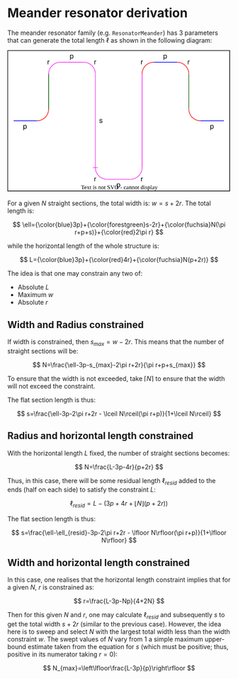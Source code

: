 # Meander resonator derivation

The meander resonator family (e.g. `ResonatorMeander`) has 3 parameters that can generate the total length $\ell$ as shown in the following diagram:

![My Diagram](Res_Mean_Derivatin.drawio.svg)

For a given $N$ straight sections, the total width is: $w=s+2r$. The total length is:

$$
\ell={\color{blue}3p}+{\color{forestgreen}s-2r}+{\color{fuchsia}N(\pi r+p+s)}+{\color{red}2\pi r}
$$

while the horizontal length of the whole structure is:

$$
L={\color{blue}3p}+{\color{red}4r}+{\color{fuchsia}N(p+2r)}
$$

The idea is that one may constrain any two of:
- Absolute $L$
- Maximum $w$
- Absolute $r$


## Width and Radius constrained

If width is constrained, then $s_{max}=w-2r$. This means that the number of straight sections will be:

$$
N=\frac{\ell-3p-s_{max}-2\pi r+2r}{\pi r+p+s_{max}}
$$

To ensure that the width is not exceeded, take $\lceil N\rceil$ to ensure that the width will not exceed the constraint.

The flat section length is thus:

$$
s=\frac{\ell-3p-2\pi r+2r - \lceil N\rceil(\pi r+p)}{1+\lceil N\rceil}
$$

## Radius and horizontal length constrained

With the horizontal length $L$ fixed, the number of straight sections becomes:

$$
N=\frac{L-3p-4r}{p+2r}
$$

Thus, in this case, there will be some residual length $\ell_{resid}$ added to the ends (half on each side) to satisfy the constraint $L$:

$$
\ell_{resid}=L-(3p+4r+\lfloor N\rfloor(p+2r))
$$

The flat section length is thus:

$$
s=\frac{\ell-\ell_{resid}-3p-2\pi r+2r - \lfloor N\rfloor(\pi r+p)}{1+\lfloor N\rfloor}
$$

## Width and horizontal length constrained

In this case, one realises that the horizontal length constraint implies that for a given $N$, $r$ is constrained as:

$$
r=\frac{L-3p-Np}{4+2N}
$$

Then for this given $N$ and $r$, one may calculate $\ell_{resid}$ and subsequently $s$ to get the total width $s+2r$ (similar to the previous case). However, the idea here is to sweep and select $N$ with the largest total width less than the width constraint $w$. The swept values of $N$ vary from $1$ a simple maximum upper-bound estimate taken from the equation for $s$ (which must be positive; thus, positive in its numerator taking $r=0$):

$$
N_{max}=\left\lfloor\frac{L-3p}{p}\right\rfloor
$$

